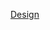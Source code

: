 [Design](https://www.figma.com/design/9w0mu4yQajYqGiCrB0HyAb/Cuidadores?node-id=0-1&t=VspI0XQ3EIrxrkDF-1)
